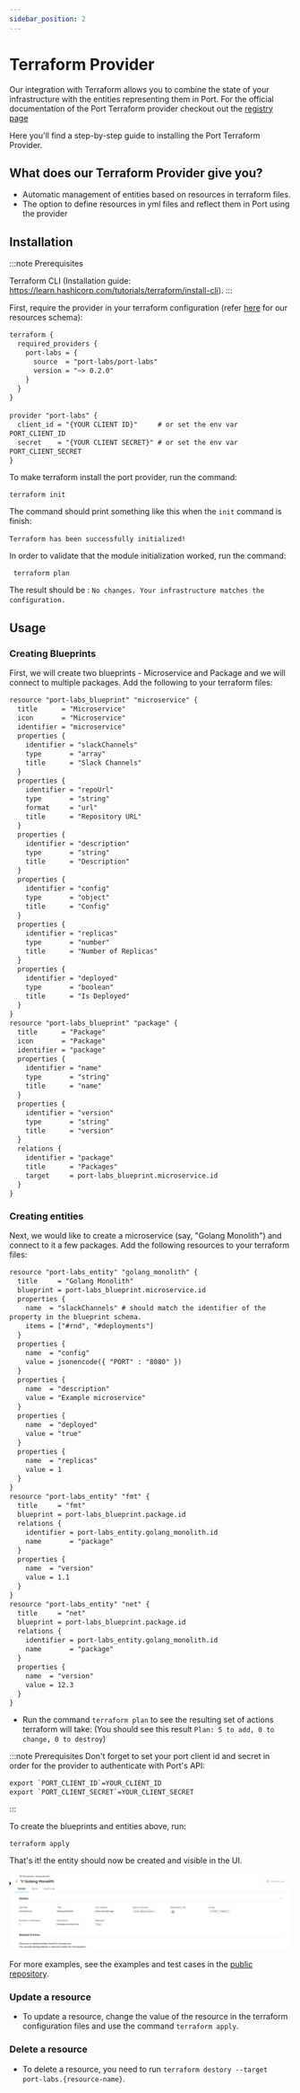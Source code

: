```yaml
---
sidebar_position: 2
---
```


# Terraform Provider

Our integration with Terraform allows you to combine the state of your infrastructure with the entities representing them in Port. For the official documentation of the Port Terraform provider checkout out the [registry page](https://registry.terraform.io/providers/port-labs/port-labs/)

Here you'll find a step-by-step guide to installing the Port Terraform Provider.

## What does our Terraform Provider give you?

- Automatic management of entities based on resources in terraform files.
- The option to define resources in yml files and reflect them in Port using the provider

## Installation

:::note Prerequisites

Terraform CLI (Installation guide: https://learn.hashicorp.com/tutorials/terraform/install-cli).
:::

First, require the provider in your terraform configuration (refer [here](https://registry.terraform.io/providers/port-labs/port-labs/latest/docs/resources/entity) for our resources schema):

```hcl
terraform {
  required_providers {
    port-labs = {
      source  = "port-labs/port-labs"
      version = "~> 0.2.0"
    }
  }
}

provider "port-labs" {
  client_id = "{YOUR CLIENT ID}"     # or set the env var PORT_CLIENT_ID
  secret    = "{YOUR CLIENT SECRET}" # or set the env var PORT_CLIENT_SECRET
}
```

To make terraform install the port provider, run the command:

```shell
terraform init
```

The command should print something like this when the `init` command is finish:

`Terraform has been successfully initialized!`

In order to validate that the module initialization worked, run the command:

```shell
 terraform plan
```

The result should be : `No changes. Your infrastructure matches the configuration.`

## Usage

### Creating Blueprints

First, we will create two blueprints - Microservice and Package and we will connect to multiple packages. Add the following to your terraform files:

```hcl
resource "port-labs_blueprint" "microservice" {
  title      = "Microservice"
  icon       = "Microservice"
  identifier = "microservice"
  properties {
    identifier = "slackChannels"
    type       = "array"
    title      = "Slack Channels"
  }
  properties {
    identifier = "repoUrl"
    type       = "string"
    format     = "url"
    title      = "Repository URL"
  }
  properties {
    identifier = "description"
    type       = "string"
    title      = "Description"
  }
  properties {
    identifier = "config"
    type       = "object"
    title      = "Config"
  }
  properties {
    identifier = "replicas"
    type       = "number"
    title      = "Number of Replicas"
  }
  properties {
    identifier = "deployed"
    type       = "boolean"
    title      = "Is Deployed"
  }
}
resource "port-labs_blueprint" "package" {
  title      = "Package"
  icon       = "Package"
  identifier = "package"
  properties {
    identifier = "name"
    type       = "string"
    title      = "name"
  }
  properties {
    identifier = "version"
    type       = "string"
    title      = "version"
  }
  relations {
    identifier = "package"
    title      = "Packages"
    target     = port-labs_blueprint.microservice.id
  }
}
```

### Creating entities

Next, we would like to create a microservice (say, "Golang Monolith") and connect to it a few packages. Add the following resources to your terraform files:

```hcl
resource "port-labs_entity" "golang_monolith" {
  title     = "Golang Monolith"
  blueprint = port-labs_blueprint.microservice.id
  properties {
    name  = "slackChannels" # should match the identifier of the property in the blueprint schema.
    items = ["#rnd", "#deployments"]
  }
  properties {
    name  = "config"
    value = jsonencode({ "PORT" : "8080" })
  }
  properties {
    name  = "description"
    value = "Example microservice"
  }
  properties {
    name  = "deployed"
    value = "true"
  }
  properties {
    name  = "replicas"
    value = 1
  }
}
resource "port-labs_entity" "fmt" {
  title     = "fmt"
  blueprint = port-labs_blueprint.package.id
  relations {
    identifier = port-labs_entity.golang_monolith.id
    name       = "package"
  }
  properties {
    name  = "version"
    value = 1.1
  }
}
resource "port-labs_entity" "net" {
  title     = "net"
  blueprint = port-labs_blueprint.package.id
  relations {
    identifier = port-labs_entity.golang_monolith.id
    name       = "package"
  }
  properties {
    name  = "version"
    value = 12.3
  }
}
```

- Run the command `terraform plan` to see the resulting set of actions terraform will take: (You should see this result `Plan: 5 to add, 0 to change, 0 to destroy`)

:::note Prerequisites
Don't forget to set your port client id and secret in order for the provider to authenticate with Port's API:

```shell
export `PORT_CLIENT_ID`=YOUR_CLIENT_ID
export `PORT_CLIENT_SECRET`=YOUR_CLIENT_SECRET
```

:::

To create the blueprints and entities above, run:

```shell
terraform apply
```

That's it! the entity should now be created and visible in the UI.

![Entities](../../static/img/integrations/terraform-provider/Entities.png)

For more examples, see the examples and test cases in the [public repository](https://github.com/port-labs/terraform-provider-port).

### Update a resource

- To update a resource, change the value of the resource in the terraform configuration files and use the command `terraform apply`.

### Delete a resource

- To delete a resource, you need to run `terraform destory --target port-labs.{resource-name}`.
